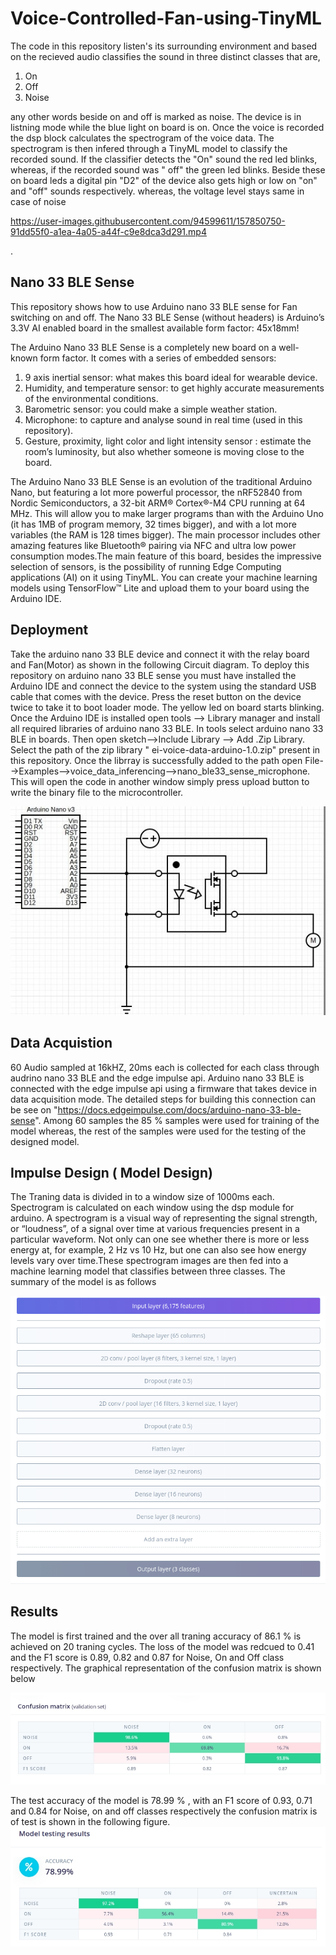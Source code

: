 # Voice-Controlled-Fan-using-TinyML

The code in this repository listen's its surrounding environment and  based on the recieved audio classifies  the sound in three distinct classes that are, 

1. On 
2. Off
3. Noise

any other words beside on and off is marked as noise. The device is in listning mode while the blue light on board is on. Once the voice is recorded the dsp block calculates the spectrogram of the voice data. The spectrogram is then infered through a TinyML model to classify the recorded sound. If the classifier detects the "On" sound the red led blinks, whereas, if the recorded sound was " off" the green led blinks. Beside these on board leds a digital pin "D2" of the device also gets high or low on "on" and "off" sounds respectively. whereas,  the voltage level stays same in case of noise

https://user-images.githubusercontent.com/94599611/157850750-91dd55f0-a1ea-4a05-a44f-c9e8dca3d291.mp4

. 

## Nano 33 BLE Sense 
This repository shows how to use Arduino nano 33 BLE sense for Fan switching on and off. The Nano 33 BLE Sense (without headers) is Arduino’s 3.3V AI enabled board in the smallest available form factor: 45x18mm!

The Arduino Nano 33 BLE Sense is a completely new board on a well-known form factor. It comes with a series of embedded sensors:

1. 9 axis inertial sensor: what makes this board ideal for wearable device.
2. Humidity, and temperature sensor: to get highly accurate measurements of the environmental conditions.
3. Barometric sensor: you could make a simple weather station.
4. Microphone: to capture and analyse sound in real time  (used in this repository).
5. Gesture, proximity, light color and light intensity sensor : estimate the room’s luminosity, but also whether someone is moving close to the board.


The Arduino Nano 33 BLE Sense is an evolution of the traditional Arduino Nano, but featuring a lot more powerful processor, the nRF52840 from Nordic Semiconductors, a 32-bit ARM® Cortex®-M4 CPU running at 64 MHz. This will allow you to make larger programs than with the Arduino Uno (it has 1MB of program memory, 32 times bigger), and with a lot more variables (the RAM is 128 times bigger). The main processor includes other amazing features like Bluetooth® pairing via NFC and ultra low power consumption modes.The main feature of this board, besides the impressive selection of sensors, is the possibility of running Edge Computing applications (AI) on it using TinyML. You can create your machine learning models using TensorFlow™ Lite and upload them to your board using the Arduino IDE.
## Deployment

Take the arduino nano 33 BLE device and connect it with the relay board and Fan(Motor) as shown in the following Circuit diagram. To deploy this repository on arduino nano 33 BLE sense you must have installed the Arduino IDE and connect the device to the system using the standard USB cable that comes with the device. Press the reset button on the device twice to take it to boot loader mode. The yellow led on board starts blinking.  Once the Arduino IDE is installed open tools -->  Library manager and install all required libraries of arduino nano 33 BLE. In tools select arduino nano 33 BLE in boards. Then open sketch-->Include Library --> Add .Zip Library. Select the path of the zip library " ei-voice-data-arduino-1.0.zip"  present in this repository. Once the librray is successfully added to the path open File-->Examples-->voice_data_inferencing-->nano_ble33_sense_microphone. This will  open the code in another window  simply press upload button to write the binary file to the microcontroller. 


![Figure : Circuit Diagram](https://github.com/L-A-Sandhu/Voice-Controlled-Fan-using-TinyML/blob/master/Circuit%20.jpg "Figure : Circuit Diagram")

##  Data Acquistion
 60 Audio sampled at 16kHZ, 20ms each  is collected for each class through audrino nano 33 BLE and the edge impulse api. Arduino nano 33 BLE is connected with the edge impulse api using a firmware that takes device in data acquisition mode. The detailed steps for building this connection can be see on "https://docs.edgeimpulse.com/docs/arduino-nano-33-ble-sense". Among 60 samples the 85 % samples were used for training of the model whereas, the rest of the samples were used for the testing of the designed model. 
 ## Impulse Design ( Model Design) 
 The Traning data is divided in to a window size of 1000ms each. Spectrogram is calculated on each window using the dsp module for arduino. A spectrogram is a visual way of representing the signal strength, or “loudness”, of a signal over time at various frequencies present in a particular waveform. Not only can one see whether there is more or less energy at, for example, 2 Hz vs 10 Hz, but one can also see how energy levels vary over time.These spectrogram images are then fed into a machine learning model that classifies between three classes. The summary of the model is as follows


![Figure :Model_Summary](https://github.com/L-A-Sandhu/Voice-Controlled-Fan-using-TinyML/blob/master/Model_Summary.png "Figure: Model Summary")

## Results 
The model is first trained and the over all traning accuracy of 86.1 % is achieved on 20 traning cycles. The loss of the model was redcued to 0.41 and the F1 score is 0.89, 0.82 and 0.87 for Noise, On and Off class respectively. The graphical representation of the confusion matrix is shown below

![Figure :Traning_results](https://github.com/L-A-Sandhu/Voice-Controlled-Fan-using-TinyML/blob/master/Training%20Results.jpg)
 
 The test accuracy of the model is  78.99 % , with an F1 score of 0.93, 0.71 and 0.84 for Noise, on and off classes respectively the confusion matrix is of test is shown in the following figure. 
 ![Figure :Traning_results](https://github.com/L-A-Sandhu/Voice-Controlled-Fan-using-TinyML/blob/master/TestResults.jpg) 


